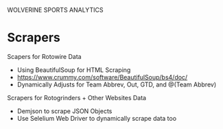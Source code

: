 WOLVERINE SPORTS ANALYTICS

# Scrapers
Scapers for Rotowire Data 
- Using BeautifulSoup for HTML Scraping
- https://www.crummy.com/software/BeautifulSoup/bs4/doc/
- Dynamically Adjusts for Team Abbrev, Out, GTD, and @(Team Abbrev)

Scrapers for Rotogrinders + Other Websites Data
- Demjson to scrape JSON Objects 
- Use Selelium Web Driver to dynamically scrape data too 
